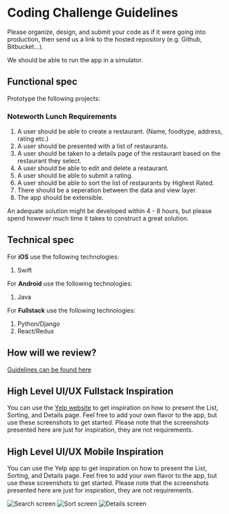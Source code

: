 Coding Challenge Guidelines
===========================

Please organize, design, and submit your code as if it were going into production,
then send us a link to the hosted repository (e.g. Github, Bitbucket...).

We should be able to run the app in a simulator.

Functional spec
---------------

Prototype the following projects:

### Noteworth Lunch Requirements

1. A user should be able to create a restaurant. (Name, foodtype, address, rating etc.)
2. A user should be presented with a list of restaurants.
3. A user should be taken to a details page of the restaurant based on the restaurant
they select.
4. A user should be able to edit and delete a restaurant.
5. A user should be able to submit a rating.
6. A user should be able to sort the list of restaurants by Highest Rated.
7. There should be a seperation between the data and view layer.
8. The app should be extensible.

An adequate solution might be developed within 4 - 8 hours, but please spend however much time it takes to construct a great solution.

Technical spec
--------------

For **iOS** use the following technologies:

1. Swift

For **Android** use the following technologies:
1. Java

For **Fullstack** use the following technologies:
1. Python/Django
2. React/Redux

How will we review?
-------------------

[Guidelines can be found here](https://github.com/datamindedsolutions/coding-challenge)

High Level UI/UX Fullstack Inspiration
-----------------------------
You can use the [Yelp website](https://www.yelp.com/search?cflt=restaurants&find_loc=285+Fulton+St%2C+New+York%2C+NY+10006) to get inspiration on how to present the List, 
Sorting, and Details page. Feel free to add your own flavor to the app, but use 
these screenshots to get started. Please note that the screenshots presented here 
are just for inspiration, they are not requirements.

High Level UI/UX Mobile Inspiration
-----------------------------

You can use the Yelp app to get inspiration on how to present the List, 
Sorting, and Details page. Feel free to add your own flavor to the app, but use 
these screenshots to get started. Please note that the screenshots presented here 
are just for inspiration, they are not requirements.

![Search screen](images/search.jpg) ![Sort screen](images/sort.jpg) ![Details screen](images/details.jpg)

